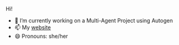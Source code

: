 Hi!
- 🔭 I’m currently working on a Multi-Agent Project using Autogen
- 📫 My [website](https://shreyasudan.github.io/shreyasudan/)
- 😄 Pronouns: she/her
